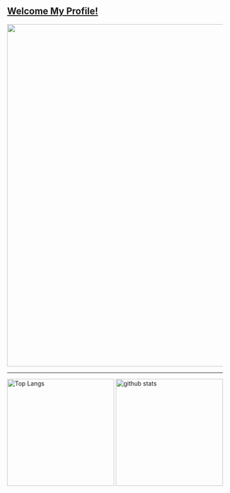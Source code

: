 <a href="https://github.com/tenpadrummer"><h2>Welcome My Profile!</h2></a>
<a href="https://github.com/tenpadrummer">
  <img width="800px" src="https://github-profile-trophy.vercel.app/?username=tenpadrummer&theme=dracula&no-frame=true" />
</a>

---

<div>
  <img alt="Top Langs" height="250px" src="https://github-readme-stats.vercel.app/api?username=tenpadrummer&count_private=true&show_icons=true&theme=dracula" />
  <img alt="github stats" height="250px" src="https://github-readme-stats.vercel.app/api/top-langs/?username=tenpadrummer" />
</div>
